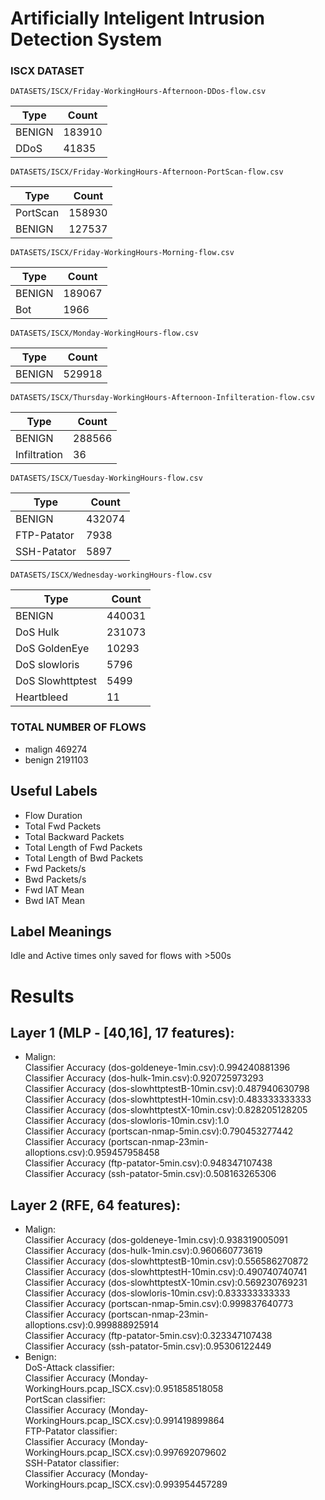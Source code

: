 # Artificially Inteligent Intrusion Detection System

### ISCX DATASET

`DATASETS/ISCX/Friday-WorkingHours-Afternoon-DDos-flow.csv`

|Type|Count|
|---|---|
|BENIGN   | 183910|
|DDoS     |  41835|

`DATASETS/ISCX/Friday-WorkingHours-Afternoon-PortScan-flow.csv`

|Type|Count|
|---|---|
|PortScan   | 158930|
|BENIGN     | 127537|

`DATASETS/ISCX/Friday-WorkingHours-Morning-flow.csv`

|Type|Count|
|---|---|
|BENIGN   | 189067|
|Bot      |   1966|

`DATASETS/ISCX/Monday-WorkingHours-flow.csv`

|Type|Count|
|---|---|
|BENIGN   |    529918|

`DATASETS/ISCX/Thursday-WorkingHours-Afternoon-Infilteration-flow.csv`

|Type|Count|
|---|---|
|BENIGN         | 288566|
|Infiltration   |     36|

`DATASETS/ISCX/Tuesday-WorkingHours-flow.csv`

|Type|Count|
|---|---|
|BENIGN        | 432074|
|FTP-Patator   |   7938|
|SSH-Patator   |   5897|

`DATASETS/ISCX/Wednesday-workingHours-flow.csv`

|Type|Count|
|---|---|
|BENIGN            |  440031|
|DoS Hulk          |  231073|
|DoS GoldenEye     |   10293|
|DoS slowloris     |    5796|
|DoS Slowhttptest  |    5499|
|Heartbleed        |      11|

### TOTAL NUMBER OF FLOWS

- malign 469274
- benign 2191103

## Useful Labels

- Flow Duration
- Total Fwd Packets
- Total Backward Packets
- Total Length of Fwd Packets
- Total Length of Bwd Packets
- Fwd Packets/s
- Bwd Packets/s
- Fwd IAT Mean
- Bwd IAT Mean


## Label Meanings
Idle and Active times only saved for flows with >500s

# Results
## Layer 1 (MLP - [40,16], 17 features):
- Malign:  
Classifier Accuracy (dos-goldeneye-1min.csv):0.994240881396  
Classifier Accuracy (dos-hulk-1min.csv):0.920725973293  
Classifier Accuracy (dos-slowhttptestB-10min.csv):0.487940630798  
Classifier Accuracy (dos-slowhttptestH-10min.csv):0.483333333333  
Classifier Accuracy (dos-slowhttptestX-10min.csv):0.828205128205  
Classifier Accuracy (dos-slowloris-10min.csv):1.0  
Classifier Accuracy (portscan-nmap-5min.csv):0.790453277442  
Classifier Accuracy (portscan-nmap-23min-alloptions.csv):0.959457958458  
Classifier Accuracy (ftp-patator-5min.csv):0.948347107438  
Classifier Accuracy (ssh-patator-5min.csv):0.508163265306  
  
## Layer 2 (RFE, 64 features):  
- Malign:  
Classifier Accuracy (dos-goldeneye-1min.csv):0.938319005091  
Classifier Accuracy (dos-hulk-1min.csv):0.960660773619  
Classifier Accuracy (dos-slowhttptestB-10min.csv):0.556586270872  
Classifier Accuracy (dos-slowhttptestH-10min.csv):0.490740740741  
Classifier Accuracy (dos-slowhttptestX-10min.csv):0.569230769231  
Classifier Accuracy (dos-slowloris-10min.csv):0.833333333333  
Classifier Accuracy (portscan-nmap-5min.csv):0.999837640773  
Classifier Accuracy (portscan-nmap-23min-alloptions.csv):0.999888925914  
Classifier Accuracy (ftp-patator-5min.csv):0.323347107438  
Classifier Accuracy (ssh-patator-5min.csv):0.95306122449  
- Benign:  
DoS-Attack classifier:  
Classifier Accuracy (Monday-WorkingHours.pcap_ISCX.csv):0.951858518058  
PortScan classifier:  
Classifier Accuracy (Monday-WorkingHours.pcap_ISCX.csv):0.991419899864  
FTP-Patator classifier:  
Classifier Accuracy (Monday-WorkingHours.pcap_ISCX.csv):0.997692079602  
SSH-Patator classifier:  
Classifier Accuracy (Monday-WorkingHours.pcap_ISCX.csv):0.993954457289  
